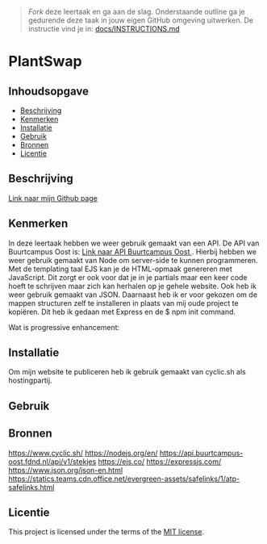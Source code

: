 > _Fork_ deze leertaak en ga aan de slag. Onderstaande outline ga je gedurende deze taak in jouw eigen GitHub omgeving uitwerken. De instructie vind je in: [docs/INSTRUCTIONS.md](docs/INSTRUCTIONS.md)

# PlantSwap

<!-- Geef je project een titel en schrijf in één zin wat het is -->

## Inhoudsopgave

* [Beschrijving](#beschrijving)
* [Kenmerken](#kenmerken)
* [Installatie](#installatie)
* [Gebruik](#gebruik)
* [Bronnen](#bronnen)
* [Licentie](#licentie)

## Beschrijving

<!-- In de Beschrijving staat hoe je project er uit ziet, hoe het werkt en wat je er mee kan. -->


<!-- Voeg een mooie poster visual toe 📸 -->


<!-- Voeg een link toe naar Github Pages 🌐-->
[Link naar mijn Github page ](https://github.com/joelle78/the-web-is-for-everyone-interactive-functionality)

## Kenmerken

<!-- Bij Kenmerken staat welke technieken zijn gebruikt en hoe. Wat is de HTML structuur? Wat zijn de belangrijkste dingen in CSS? Wat is er met Javascript gedaan en hoe? Misschien heb je een framwork of library gebruikt? -->
In deze leertaak hebben we weer gebruik gemaakt van een API. De API van Buurtcampus Oost
is: [Link naar API Buurtcampus Oost ](https://api.buurtcampus-oost.fdnd.nl/api/v1/stekjes). Hierbij hebben we weer gebruik
gemaakt van Node om server-side te kunnen programmeren. Met de templating taal EJS kan je de HTML-opmaak genereren met
JavaScript. Dit zorgt er ook voor dat je in je partials maar een keer code hoeft te schrijven maar zich kan herhalen op
je gehele website. Ook heb ik weer gebruik gemaakt van JSON. Daarnaast heb ik er voor gekozen om de mappen structuren
zelf te installeren in plaats van mij oude project te kopiëren. Dit heb ik gedaan met Express en de $ npm init command.

Wat is progressive enhancement: 

## Installatie
Om mijn website te publiceren heb ik gebruik gemaakt van cyclic.sh als hostingpartij.

## Gebruik

## Bronnen
https://www.cyclic.sh/
https://nodejs.org/en/
https://api.buurtcampus-oost.fdnd.nl/api/v1/stekjes
https://ejs.co/
https://expressjs.com/
https://www.json.org/json-en.html
https://statics.teams.cdn.office.net/evergreen-assets/safelinks/1/atp-safelinks.html

## Licentie
This project is licensed under the terms of the [MIT license](./LICENSE).
